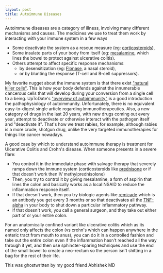 ```yaml
---
layout: post
title: Autoimmune Diseases
---
```


Autoimmune diseases are a category of illness, involving many different mechanisms and causes. The medicines we use to treat them work by interacting with your immune system in a few ways

* Some deactivate the system as a rescue measure (eg: [corticosteroids](https://en.wikipedia.org/wiki/Corticosteroid)), 
* Some insulate parts of your body from itself (eg: [mesalamine](https://en.wikipedia.org/wiki/Mesalazine), which lines the bowel to protect against ulcerative colitis). 
* Others attempt to affect specific response mechanisms: 
    * by desensitization (eg: [Flonase](https://en.wikipedia.org/wiki/Fluticasone_propionate), a nasal steroid), 
    * or by blunting the response (T-cell and B-cell suppressors). 

My favorite nugget about the immune system is that there exist ["natural killer cells"](https://en.wikipedia.org/wiki/Natural_killer_cell). This is how your body defends against the innumerable cancerous cells that will develop during your conversion from a single cell to a being. 
UpToDate's ["overview of autoimmunity"](https://www.uptodate.com/contents/overview-of-autoimmunity) is a good introduction the pathophysiology of autoimmunity. Unfortunately, there is no equivalent easy-to-digest single article regarding immunotherapeutics. Also, a new category of drugs in the last 20 years, with new drugs coming out every year, attempt to deactivate or otherwise interact with the pathogen itself and "deactivate it". That's how we treat rabies, for example, although rabies is a more crude, shotgun drug, unlike the very targeted immunotherapies for things like cancer nowadays. 

A good case by which to understand autoimmune therapy is treatment for Ulcerative Colitis and Crohn's disease. When someone presents in a severe flare:
* You control it in the immediate phase with salvage therapy that severely ramps down the immune system (corticosteroids like [prednisone](https://en.wikipedia.org/wiki/Prednisone) or if that doesn't work then IV methylprednisolone) 
* Then, you try to control it by giving mesalamine, a form of aspirin that lines the colon and basically works as a local NSAID to reduce the inflammation response itself. 
* If that doesn't work, then you try biologic agents like [remicade](https://en.wikipedia.org/wiki/Infliximab) which is an antibody you get every 3 months or so that deactivates all the [TNF-alpha](https://en.wikipedia.org/wiki/Tumor_necrosis_factor_alpha) in your body to shut down a particular inflammatory pathway. 
* If that doesn't work, you call a general surgeon, and they take out either part of or your entire colon.

For an anatomically confined variant like ulcerative colitis which as its named only affects the colon (vs crohn's which can happen anywhere in the enteric tract from mouth to anus), you can do it in a controlled fashion and take out the entire colon even if the inflammation hasn't reached all the way through it yet, and then use sphincter-sparing techniques and use the end of the small bowel to create a neo-rectum so the person isn't shitting in a bag for the rest of their life.

This was ghostwritten by my good friend Abhishek MD
